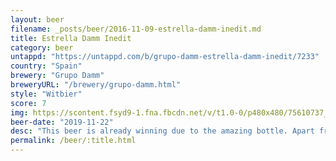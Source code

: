```yaml
---
layout: beer
filename: _posts/beer/2016-11-09-estrella-damm-inedit.md
title: Estrella Damm Inedit
category: beer
untappd: "https://untappd.com/b/grupo-damm-estrella-damm-inedit/7233"
country: "Spain"
brewery: "Grupo Damm"
breweryURL: "/brewery/grupo-damm.html"
style: "Witbier"
score: 7
img: https://scontent.fsyd9-1.fna.fbcdn.net/v/t1.0-0/p480x480/75610737_10157643864378745_6113516419754754048_o.jpg?_nc_cat=106&_nc_sid=e007fa&_nc_ohc=EBEBYgWVHm8AX-gOOXi&_nc_ht=scontent.fsyd9-1.fna&_nc_tp=6&oh=dad4b4fe65b90a103c64960d53d1d7ec&oe=5F4A8850
beer-date: "2019-11-22"
desc: "This beer is already winning due to the amazing bottle. Apart from that it’s a fairly average wheat beer"
permalink: /beer/:title.html
---
```

